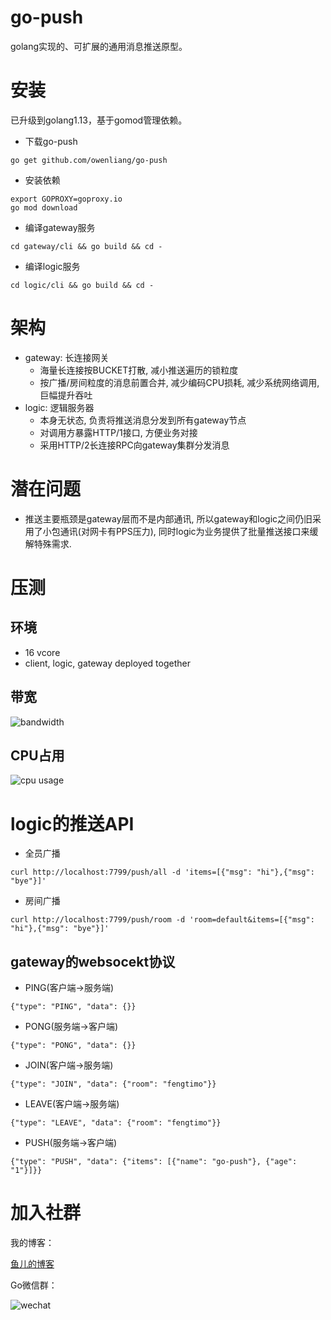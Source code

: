 # go-push

golang实现的、可扩展的通用消息推送原型。

# 安装

已升级到golang1.13，基于gomod管理依赖。

* 下载go-push

```
go get github.com/owenliang/go-push
```

* 安装依赖

```
export GOPROXY=goproxy.io
go mod download
```

* 编译gateway服务

```
cd gateway/cli && go build && cd -
```

* 编译logic服务

```
cd logic/cli && go build && cd -
```

# 架构

* gateway: 长连接网关
    * 海量长连接按BUCKET打散, 减小推送遍历的锁粒度
    * 按广播/房间粒度的消息前置合并, 减少编码CPU损耗, 减少系统网络调用, 巨幅提升吞吐
* logic: 逻辑服务器
    * 本身无状态, 负责将推送消息分发到所有gateway节点
    * 对调用方暴露HTTP/1接口, 方便业务对接
    * 采用HTTP/2长连接RPC向gateway集群分发消息

# 潜在问题

* 推送主要瓶颈是gateway层而不是内部通讯, 所以gateway和logic之间仍旧采用了小包通讯(对网卡有PPS压力), 同时logic为业务提供了批量推送接口来缓解特殊需求.

# 压测

## 环境

* 16 vcore
* client, logic, gateway deployed together

## 带宽

![bandwidth](https://github.com/owenliang/go-push/blob/master/bandwidth.png?raw=true)

## CPU占用

![cpu usage](https://github.com/owenliang/go-push/blob/master/cpu.png?raw=true)

# logic的推送API

* 全员广播

```
curl http://localhost:7799/push/all -d 'items=[{"msg": "hi"},{"msg": "bye"}]'
```

* 房间广播

```
curl http://localhost:7799/push/room -d 'room=default&items=[{"msg": "hi"},{"msg": "bye"}]'
```

## gateway的websocekt协议

* PING(客户端->服务端)

```
{"type": "PING", "data": {}}
```

* PONG(服务端->客户端)

```
{"type": "PONG", "data": {}}
```

* JOIN(客户端->服务端)

```
{"type": "JOIN", "data": {"room": "fengtimo"}}
```

* LEAVE(客户端->服务端)

```
{"type": "LEAVE", "data": {"room": "fengtimo"}}
```

* PUSH(服务端->客户端)

```
{"type": "PUSH", "data": {"items": [{"name": "go-push"}, {"age": "1"}]}}
```

# 加入社群

我的博客：

[鱼儿的博客](https://yuerblog.cc)

Go微信群：

![wechat](https://github.com/owenliang/go-push/blob/master/E0B82999-82BB-4963-BC2D-FDEAF42230FC.jpeg?raw=true)